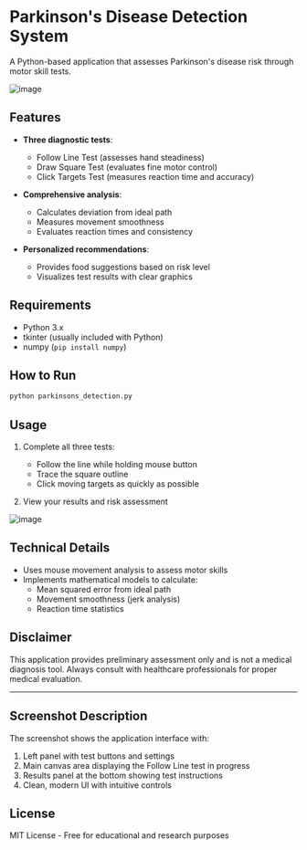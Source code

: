 # Parkinson's Disease Detection System

A Python-based application that assesses Parkinson's disease risk through motor skill tests.

![image](https://github.com/user-attachments/assets/9d25569a-aca7-4e65-a125-e691a09e738f)

## Features

- **Three diagnostic tests**:
  - Follow Line Test (assesses hand steadiness)
  - Draw Square Test (evaluates fine motor control)
  - Click Targets Test (measures reaction time and accuracy)

- **Comprehensive analysis**:
  - Calculates deviation from ideal path
  - Measures movement smoothness
  - Evaluates reaction times and consistency

- **Personalized recommendations**:
  - Provides food suggestions based on risk level
  - Visualizes test results with clear graphics

## Requirements

- Python 3.x
- tkinter (usually included with Python)
- numpy (`pip install numpy`)

## How to Run

```bash
python parkinsons_detection.py
```

## Usage

1. Complete all three tests:
   - Follow the line while holding mouse button
   - Trace the square outline
   - Click moving targets as quickly as possible

2. View your results and risk assessment

![image](https://github.com/user-attachments/assets/66265aaa-2b1c-40e0-ade4-7abe2d332b96)

## Technical Details

- Uses mouse movement analysis to assess motor skills
- Implements mathematical models to calculate:
  - Mean squared error from ideal path
  - Movement smoothness (jerk analysis)
  - Reaction time statistics

## Disclaimer

This application provides preliminary assessment only and is not a medical diagnosis tool. Always consult with healthcare professionals for proper medical evaluation.

---

## Screenshot Description

The screenshot shows the application interface with:
1. Left panel with test buttons and settings
2. Main canvas area displaying the Follow Line test in progress
3. Results panel at the bottom showing test instructions
4. Clean, modern UI with intuitive controls

## License

MIT License - Free for educational and research purposes
